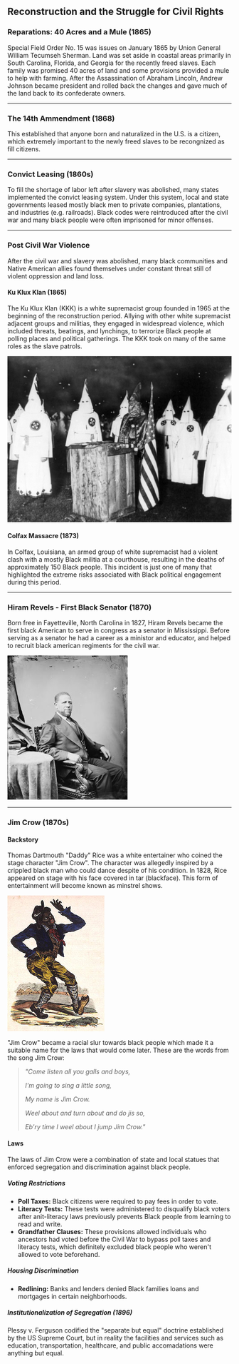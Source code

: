 ## Reconstruction and the Struggle for Civil Rights

### Reparations: 40 Acres and a Mule (1865)
Special Field Order No. 15 was issues on January 1865 by Union General William Tecumseh Sherman.  Land was set aside in coastal areas primarily in South Carolina, Florida, and Georgia for the recently freed slaves.  Each family was promised 40 acres of land and some provisions provided a mule to help with farming.  After the Assassination of Abraham Lincoln, Andrew Johnson became president and rolled back the changes and gave much of the land back to its confederate owners.

---

### The 14th Ammendment (1868)
This established that anyone born and naturalized in the U.S. is a citizen, which extremely important to the newly freed slaves to be recongnized as fill citizens.

---

### Convict Leasing (1860s)
To fill the shortage of labor left after slavery was abolished, many states implemented the convict leasing system.  Under this system, local and state governments leased mostly black men to private companies, plantations, and industries (e.g. railroads).  Black codes were reintroduced after the civil war and many black people were often imprisoned for minor offenses.

---

### Post Civil War Violence
After the civil war and slavery was abolished, many black communities and Native American allies found themselves under constant threat still of violent oppression and land loss.

#### Ku Klux Klan (1865)
The Ku Klux Klan (KKK) is a white supremacist group founded in 1965 at the beginning of the reconstruction period.  Allying with other white supremacist adjacent groups and militias, they engaged in widespread violence, which included threats, beatings, and lynchings, to terrorize Black people at polling places and political gatherings.  The KKK took on many of the same roles as the slave patrols.

![KKK Night Rally](https://raw.githubusercontent.com/Chukobyte/black-history/main/assets/images/kkk_night_rally.png)

#### Colfax Massacre (1873)
In Colfax, Louisiana, an armed group of white supremacist had a violent clash with a mostly Black militia at a courthouse, resulting in the deaths of approximately 150 Black people. This incident is just one of many that highlighted the extreme risks associated with Black political engagement during this period.

---

### Hiram Revels - First Black Senator (1870)
Born free in Fayetteville, North Carolina in 1827, Hiram Revels became the first black American to serve in congress as a senator in Mississippi.  Before serving as a senator he had a career as a ministor and educator, and helped to recruit black american regiments for the civil war.

![Hiram Revels](https://raw.githubusercontent.com/Chukobyte/black-history/main/assets/images/hiram_revels.png)

---

### Jim Crow (1870s)

#### Backstory
Thomas Dartmouth "Daddy" Rice was a white entertainer who coined the stage character "Jim Crow".  The character was allegedly inspired by a crippled black man who could dance despite of his condition.  In 1828, Rice appeared on stage with his face covered in tar (blackface).  This form of entertainment will become known as minstrel shows.

![Jim Crow Poster](https://raw.githubusercontent.com/Chukobyte/black-history/main/assets/images/real_jim_crow.png)

"Jim Crow" became a racial slur towards black people which made it a suitable name for the laws that would come later.  These are the words from the song Jim Crow:

> *"Come listen all you galls and boys,*
>
> *I'm going to sing a little song,*
>
> *My name is Jim Crow.*
>
> *Weel about and turn about and do jis so,*
>
> *Eb'ry time I weel about I jump Jim Crow."*

#### Laws

The laws of Jim Crow were a combination of state and local statues that enforced segregation and discrimination against black people.

##### Voting Restrictions

- **Poll Taxes:** Black citizens were required to pay fees in order to vote.
- **Literacy Tests:** These tests were administered to disqualify black voters after anit-literacy laws previously prevents Black people from learning to read and write.
- **Grandfather Clauses:** These provisions allowed individuals who ancestors had voted before the Civil War to bypass poll taxes and literacy tests, which definitely excluded black people who weren't allowed to vote beforehand.

##### Housing Discrimination

- **Redlining:** Banks and lenders denied Black families loans and mortgages in certain neighborhoods.

##### Institutionalization of Segregation (1896)
Plessy v. Ferguson codified the "separate but equal" doctrine established by the US Supreme Court, but in reality the facilities and services such as education, transportation, healthcare, and public accomadations were anything but equal.
